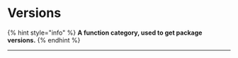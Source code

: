 # Versions

{% hint style="info" %}
**A function category, used to get package versions.**
{% endhint %}

****
